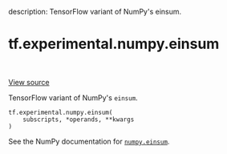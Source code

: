 description: TensorFlow variant of NumPy's einsum.

<div itemscope itemtype="http://developers.google.com/ReferenceObject">
<meta itemprop="name" content="tf.experimental.numpy.einsum" />
<meta itemprop="path" content="Stable" />
</div>

# tf.experimental.numpy.einsum

<!-- Insert buttons and diff -->

<table class="tfo-notebook-buttons tfo-api nocontent" align="left">

</table>

<a target="_blank" class="external" href="/code/stable/tensorflow/python/ops/numpy_ops/np_math_ops.py">View source</a>



TensorFlow variant of NumPy's `einsum`.

<pre class="devsite-click-to-copy prettyprint lang-py tfo-signature-link">
<code>tf.experimental.numpy.einsum(
    subscripts, *operands, **kwargs
)
</code></pre>



<!-- Placeholder for "Used in" -->

See the NumPy documentation for [`numpy.einsum`](https://numpy.org/doc/1.16/reference/generated/numpy.einsum.html).